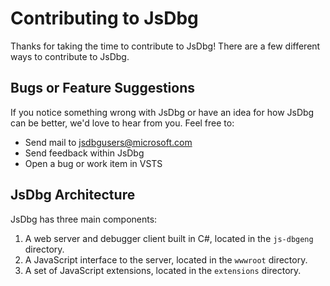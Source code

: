 # Contributing to JsDbg

Thanks for taking the time to contribute to JsDbg!  There are a few different ways to contribute to JsDbg.

## Bugs or Feature Suggestions

If you notice something wrong with JsDbg or have an idea for how JsDbg can be better, we'd love to hear from you. Feel free to:
* Send mail to jsdbgusers@microsoft.com
* Send feedback within JsDbg
* Open a bug or work item in VSTS

## JsDbg Architecture

JsDbg has three main components:

1. A web server and debugger client built in C#, located in the `js-dbgeng` directory.
2. A JavaScript interface to the server, located in the `wwwroot` directory.
3. A set of JavaScript extensions, located in the `extensions` directory.